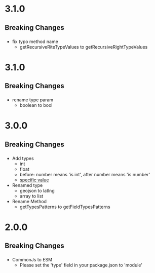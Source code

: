 # 3.1.0

## Breaking Changes

###

- fix typo method name
  - getRecursiveRiteTypeValues to getRecursiveRightTypeValues

# 3.1.0

## Breaking Changes

###

- rename type param
  - boolean to bool

# 3.0.0

## Breaking Changes

###

- Add types
  - int
  - float
  - before: number means 'is int', after number means 'is number'
  - [specific value](https://github.com/cilly-yllic/firestore-document-type-patterns#ex5-specific-value)
- Renamed type
  - geojson to latlng
  - array to list
- Rename Method
  - getTypesPatterns to getFieldTypesPatterns

# 2.0.0

## Breaking Changes

###

- CommonJs to ESM
  - Please set the 'type' field in your package.json to 'module'
